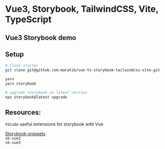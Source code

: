 # Vue3, Storybook, TailwindCSS, Vite, TypeScript

## Vue3 Storybook demo

## Setup

```bash
# Clone starter
git clone git@github.com:maratib/vue-ts-storybook-tailwindcss-vite.git

yarn
yarn storybook

# upgrade storybook to latest version
npx storybook@latest upgrade

```

## Resources:

`VSCode` useful extensions for storybook with Vue

[Storybook-snippets](https://marketplace.visualstudio.com/items?itemName=maratib.xpro-snippets)  
`sb-vue2`  
`sb-vue3`  
